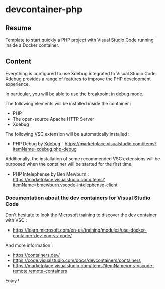 # devcontainer-php

## Resume

Template to start quickly a PHP project with Visual Studio Code running inside a Docker container.

## Content

Everything is configured to use Xdebug integrated to Visual Studio Code. Xdebug provides a range of features to improve the PHP development experience.

In particular, you will be able to use the breakpoint in debug mode.

The following elements will be installed inside the container :

- PHP
- The open-source Apache HTTP Server
- Xdebug

The following VSC extension will be automatically installed :

- PHP Debug by [Xdebug](https://xdebug.org/) - https://marketplace.visualstudio.com/items?itemName=xdebug.php-debug

Additionally, the installation of some recommended VSC extensions will be purposed when the container will be started for the first time.

- PHP Intelephense by Ben Mewburn : https://marketplace.visualstudio.com/items?itemName=bmewburn.vscode-intelephense-client

### Documentation about the dev containers for Visual Studio Code

Don't hesitate to look the Microsoft training to discover the dev container with VSC :

- https://learn.microsoft.com/en-us/training/modules/use-docker-container-dev-env-vs-code/

And more information :

- https://containers.dev/
- https://code.visualstudio.com/docs/devcontainers/containers
- https://marketplace.visualstudio.com/items?itemName=ms-vscode-remote.remote-containers

Enjoy !
